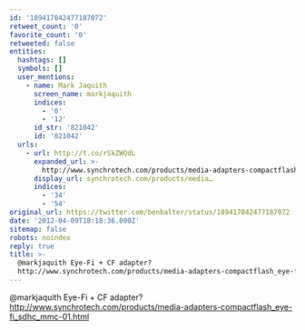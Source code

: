 ```yaml
---
id: '189417042477187072'
retweet_count: '0'
favorite_count: '0'
retweeted: false
entities:
  hashtags: []
  symbols: []
  user_mentions:
    - name: Mark Jaquith
      screen_name: markjaquith
      indices:
        - '0'
        - '12'
      id_str: '821042'
      id: '821042'
  urls:
    - url: http://t.co/rSkZWQdL
      expanded_url: >-
        http://www.synchrotech.com/products/media-adapters-compactflash_eye-fi_sdhc_mmc-01.html
      display_url: synchrotech.com/products/media…
      indices:
        - '34'
        - '54'
original_url: https://twitter.com/benbalter/status/189417042477187072
date: '2012-04-09T18:18:36.000Z'
sitemap: false
robots: noindex
reply: true
title: >-
  @markjaquith Eye-Fi + CF adapter?
  http://www.synchrotech.com/products/media-adapters-compactflash_eye-fi_sdhc_mmc-01.html
---
```


@markjaquith Eye-Fi + CF adapter? http://www.synchrotech.com/products/media-adapters-compactflash_eye-fi_sdhc_mmc-01.html